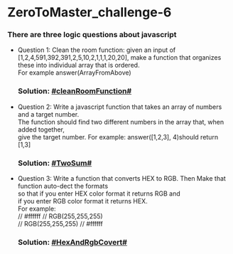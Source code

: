 # ZeroToMaster_challenge-6
### There are three logic questions about javascript
*  Question 1: Clean the room function: given an input of [1,2,4,591,392,391,2,5,10,2,1,1,1,20,20], 
      make a function that organizes these into individual array that is ordered.   
      For example answer(ArrayFromAbove)  
      ### Solution: [\#cleanRoomFunction\#](https://github.com/joeban0608/ZeroToMaster_challenge-6/blob/main/S1_chanllenge_clean_room_function.js)
*  Question 2: Write a javascript function that takes an array of numbers and a target number.  
      The function should find two different numbers in the array that, when added together,  
      give the target number. For example: answer([1,2,3], 4)should return [1,3]  
      ### Solution: [\#TwoSum\#](https://github.com/joeban0608/ZeroToMaster_challenge-6/blob/main/S2_TwoSum.js)
*  Question 3: Write a function that converts HEX to RGB. 
      Then Make that function auto-dect the formats  
      so that if you enter HEX color format it returns RGB and  
      if you enter RGB color format it returns HEX.  
      For example:  
      // #ffffff // RGB(255,255,255)  
      // RGB(255,255,255) // #ffffff  
      ### Solution: [\#HexAndRgbCovert\#](https://github.com/joeban0608/ZeroToMaster_challenge-6/blob/main/S3-2_HexAndRgbCovert_cleaner_code.js)
